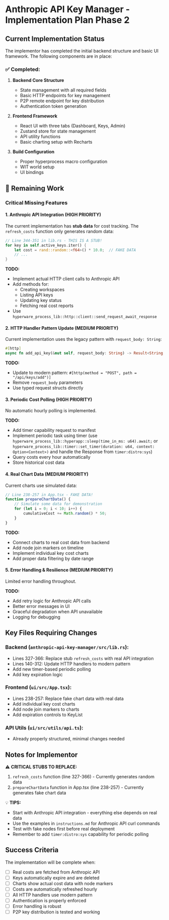 # Anthropic API Key Manager - Implementation Plan Phase 2

## Current Implementation Status

The implementor has completed the initial backend structure and basic UI framework. The following components are in place:

### ✅ Completed:
1. **Backend Core Structure**
   - State management with all required fields
   - Basic HTTP endpoints for key management
   - P2P remote endpoint for key distribution
   - Authentication token generation

2. **Frontend Framework**
   - React UI with three tabs (Dashboard, Keys, Admin)
   - Zustand store for state management
   - API utility functions
   - Basic charting setup with Recharts

3. **Build Configuration**
   - Proper hyperprocess macro configuration
   - WIT world setup
   - UI bindings

## 🚧 Remaining Work

### Critical Missing Features

#### 1. **Anthropic API Integration (HIGH PRIORITY)**
The current implementation has **stub data** for cost tracking. The `refresh_costs` function only generates random data:

```rust
// Line 344-351 in lib.rs - THIS IS A STUB!
for key in self.active_keys.iter() {
    let cost = rand::random::<f64>() * 10.0;  // FAKE DATA
    // ...
}
```

**TODO:**
- Implement actual HTTP client calls to Anthropic API
- Add methods for:
  - Creating workspaces
  - Listing API keys
  - Updating key status
  - Fetching real cost reports
- Use `hyperware_process_lib::http::client::send_request_await_response`

#### 2. **HTTP Handler Pattern Update (MEDIUM PRIORITY)**
Current implementation uses the legacy pattern with `request_body: String`:

```rust
#[http]
async fn add_api_key(&mut self, request_body: String) -> Result<String, String>
```

**TODO:**
- Update to modern pattern: `#[http(method = "POST", path = "/api/keys/add")]`
- Remove `request_body` parameters
- Use typed request structs directly

#### 3. **Periodic Cost Polling (HIGH PRIORITY)**
No automatic hourly polling is implemented.

**TODO:**
- Add timer capability request to manifest
- Implement periodic task using timer (use `hyperware_process_lib::hyperapp::sleep(time_in_ms: u64).await;` or `hyperware_process_lib::timer::set_timer(duration: u64, context: Option<Context>)` and handle the Response from `timer:distro:sys`)
- Query costs every hour automatically
- Store historical cost data

#### 4. **Real Chart Data (MEDIUM PRIORITY)**
Current charts use simulated data:

```typescript
// Line 238-257 in App.tsx - FAKE DATA!
function prepareChartData() {
    // Simulate some data for demonstration
    for (let i = 0; i < 10; i++) {
        cumulativeCost += Math.random() * 50;
    }
}
```

**TODO:**
- Connect charts to real cost data from backend
- Add node join markers on timeline
- Implement individual key cost charts
- Add proper data filtering by date range

#### 5. **Error Handling & Resilience (MEDIUM PRIORITY)**
Limited error handling throughout.

**TODO:**
- Add retry logic for Anthropic API calls
- Better error messages in UI
- Graceful degradation when API unavailable
- Logging for debugging

## Key Files Requiring Changes

### Backend (`anthropic-api-key-manager/src/lib.rs`):
- Lines 327-366: Replace stub `refresh_costs` with real API integration
- Lines 140-312: Update HTTP handlers to modern pattern
- Add new timer-based periodic polling
- Add key expiration logic

### Frontend (`ui/src/App.tsx`):
- Lines 238-257: Replace fake chart data with real data
- Add individual key cost charts
- Add node join markers to charts
- Add expiration controls to KeyList

### API Utils (`ui/src/utils/api.ts`):
- Already properly structured, minimal changes needed

## Notes for Implementor

⚠️ **CRITICAL STUBS TO REPLACE:**
1. `refresh_costs` function (line 327-366) - Currently generates random data
2. `prepareChartData` function in App.tsx (line 238-257) - Currently generates fake chart data

💡 **TIPS:**
- Start with Anthropic API integration - everything else depends on real data
- Use the examples in `instructions.md` for Anthropic API curl commands
- Test with fake nodes first before real deployment
- Remember to add `timer:distro:sys` capability for periodic polling

## Success Criteria

The implementation will be complete when:
- [ ] Real costs are fetched from Anthropic API
- [ ] Keys automatically expire and are deleted
- [ ] Charts show actual cost data with node markers
- [ ] Costs are automatically refreshed hourly
- [ ] All HTTP handlers use modern pattern
- [ ] Authentication is properly enforced
- [ ] Error handling is robust
- [ ] P2P key distribution is tested and working
